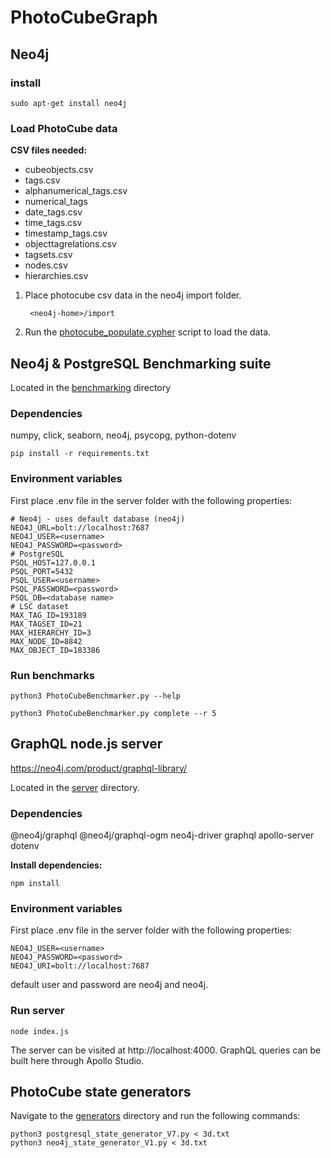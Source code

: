 # PhotoCubeGraph

## Neo4j
### install
    sudo apt-get install neo4j


### Load PhotoCube data
**CSV files needed:**
* cubeobjects.csv
* tags.csv
* alphanumerical_tags.csv
* numerical_tags
* date_tags.csv
* time_tags.csv
* timestamp_tags.csv
* objecttagrelations.csv
* tagsets.csv
* nodes.csv
* hierarchies.csv

1. Place photocube csv data in the neo4j import folder. 

        <neo4j-home>/import
2. Run the [photocube_populate.cypher](scripts/photocube_populate.cypher) script to load the data.

## Neo4j & PostgreSQL Benchmarking suite
Located in the [benchmarking](benchmarking/) directory
### Dependencies
numpy, click, seaborn, neo4j, psycopg, python-dotenv

    pip install -r requirements.txt

### Environment variables
First place .env file in the server folder with the following properties:

    # Neo4j - uses default database (neo4j)
    NEO4J_URL=bolt://localhost:7687
    NEO4J_USER=<username>
    NEO4J_PASSWORD=<password>
    # PostgreSQL
    PSQL_HOST=127.0.0.1
    PSQL_PORT=5432
    PSQL_USER=<username>
    PSQL_PASSWORD=<password>
    PSQL_DB=<database name>
    # LSC dataset 
    MAX_TAG_ID=193189
    MAX_TAGSET_ID=21
    MAX_HIERARCHY_ID=3
    MAX_NODE_ID=8842
    MAX_OBJECT_ID=183386


### Run benchmarks

    python3 PhotoCubeBenchmarker.py --help

    python3 PhotoCubeBenchmarker.py complete --r 5

## GraphQL node.js server
https://neo4j.com/product/graphql-library/

Located in the [server](server/) directory.
### Dependencies
@neo4j/graphql @neo4j/graphql-ogm neo4j-driver graphql apollo-server dotenv 

**Install dependencies:**

    npm install

### Environment variables
First place .env file in the server folder with the following properties:

    NEO4J_USER=<username> 
    NEO4J_PASSWORD=<password>
    NEO4J_URI=bolt://localhost:7687
default user and password are neo4j and neo4j.

### Run server
    node index.js

The server can be visited at http://localhost:4000. GraphQL queries can be built here through Apollo Studio. 

## PhotoCube state generators
Navigate to the [generators](generators/) directory and run the following commands:

    python3 postgresql_state_generator_V7.py < 3d.txt
    python3 neo4j_state_generator_V1.py < 3d.txt